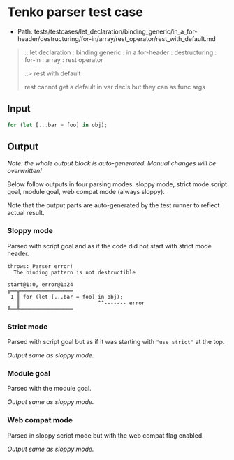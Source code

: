 # Tenko parser test case

- Path: tests/testcases/let_declaration/binding_generic/in_a_for-header/destructuring/for-in/array/rest_operator/rest_with_default.md

> :: let declaration : binding generic : in a for-header : destructuring : for-in : array : rest operator
>
> ::> rest with default
>
> rest cannot get a default in var decls but they can as func args

## Input

`````js
for (let [...bar = foo] in obj);
`````

## Output

_Note: the whole output block is auto-generated. Manual changes will be overwritten!_

Below follow outputs in four parsing modes: sloppy mode, strict mode script goal, module goal, web compat mode (always sloppy).

Note that the output parts are auto-generated by the test runner to reflect actual result.

### Sloppy mode

Parsed with script goal and as if the code did not start with strict mode header.

`````
throws: Parser error!
  The binding pattern is not destructible

start@1:0, error@1:24
╔══╦═════════════════
 1 ║ for (let [...bar = foo] in obj);
   ║                         ^^------- error
╚══╩═════════════════

`````

### Strict mode

Parsed with script goal but as if it was starting with `"use strict"` at the top.

_Output same as sloppy mode._

### Module goal

Parsed with the module goal.

_Output same as sloppy mode._

### Web compat mode

Parsed in sloppy script mode but with the web compat flag enabled.

_Output same as sloppy mode._
